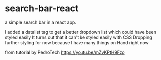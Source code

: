 # search-bar-react

a simple search bar in a react app.

I added a datalist tag to get a better dropdown list which could have been styled easily
It turns out that it can't be styled easily with CSS
Dropping further styling for now because I have many things on Hand right now

from tutorial by PedroTech https://youtu.be/mZvKPtH9Fzo
